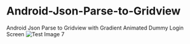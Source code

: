 # Android-Json-Parse-to-Gridview
Android Json Parse to Gridview with Gradient Animated Dummy Login Screen
![Test Image 7](https://github.com/sinansa91/Android-Json-Parse-to-Gridview/blob/master/images/2.PNG?raw=true)

